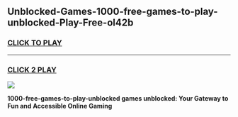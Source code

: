 
## Unblocked-Games-1000-free-games-to-play-unblocked-Play-Free-ol42b
<h3>
<a href="https://premium76.site?title=1000-free-games-to-play-unblocked&ref=17A">CLICK TO PLAY</a></h3>
<hr>

<h3>
<a href="https://premium76.site?title=1000-free-games-to-play-unblocked&ref=17A">CLICK 2 PLAY</a>
  
</h3>

<a href="https://premium76.site?title=1000-free-games-to-play-unblocked&ref=17A"><img src="https://clearcache.store/games.png"></a>


**1000-free-games-to-play-unblocked games unblocked: Your Gateway to Fun and Accessible Online Gaming**
